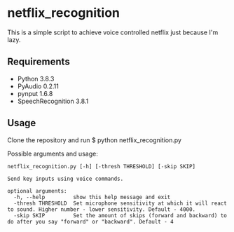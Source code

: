 # netflix_recognition

This is a simple script to achieve voice controlled netflix just because I'm lazy.

## Requirements
* Python 3.8.3
* PyAudio           0.2.11
* pynput            1.6.8
* SpeechRecognition 3.8.1

## Usage
Clone the repository and run $ python netflix_recognition.py

Possible arguments and usage:
```
netflix_recognition.py [-h] [-thresh THRESHOLD] [-skip SKIP]

Send key inputs using voice commands.

optional arguments:
  -h, --help         show this help message and exit
  -thresh THRESHOLD  Set microphone sensitivity at which it will react to sound. Higher number - lower sensitivity. Default - 4000.
  -skip SKIP         Set the amount of skips (forward and backward) to do after you say "forward" or "backward". Default - 4
```

## 
